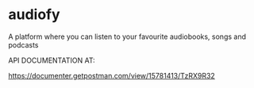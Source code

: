 # audiofy
A platform where you can listen to your favourite audiobooks, songs and podcasts

API DOCUMENTATION AT:

https://documenter.getpostman.com/view/15781413/TzRX9R32
